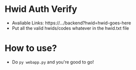 # Hwid Auth Verify
 - Avaliable Links: https://.../backend?hwid=hwid-goes-here
 - Put all the valid hwids/codes whatever in the hwid.txt file

# How to use?
 - Do `py webapp.py` and you're good to go!
